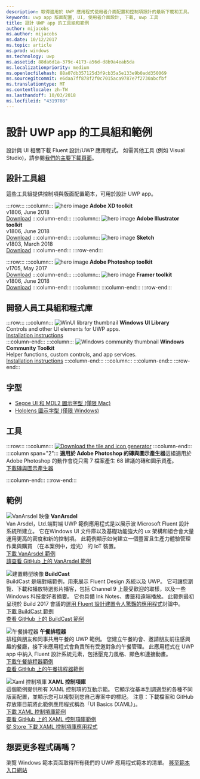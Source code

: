 ```yaml
---
description: 取得適用於 UWP 應用程式使用者介面配置和控制項設計的最新下載和工具。
keywords: uwp app 版面配置, UI, 使用者介面設計, 下載, uwp 工具
title: 設計 UWP app 的工具組和範例
author: mijacobs
ms.author: mijacobs
ms.date: 10/12/2017
ms.topic: article
ms.prod: windows
ms.technology: uwp
ms.assetid: 88da6d1a-379c-4173-a56d-d8b9a4eab5da
ms.localizationpriority: medium
ms.openlocfilehash: 88a07db357125d3f9cb35a5e133e9b0add350069
ms.sourcegitcommit: e6daa7ff878f2f0c7015aca9787e7f2730abcfbf
ms.translationtype: MT
ms.contentlocale: zh-TW
ms.lasthandoff: 10/03/2018
ms.locfileid: "4319708"
---
```

# <a name="design-toolkits-and-samples-for-uwp-apps"></a>設計 UWP app 的工具組和範例
 

設計與 UI 相關下載 Fluent 設計/UWP 應用程式。 如需其他工具 (例如 Visual Studio)，請參閱<a href="https://developer.microsoft.com/downloads">我們的主要下載頁面</a>。 


## <a name="design-toolkits"></a>設計工具組

這些工具組提供控制項與版面配置範本，可用於設計 UWP app。

:::row:::
    :::column:::
        ![hero image](images/adobe-xd.png)
        <b>Adobe XD toolkit</b><br>
        v1806, June 2018<br>
        <a href="https://aka.ms/adobexdtoolkit">Download</a>
    :::column-end:::
    :::column:::
        ![hero image](images/adobe-illustrator.png)
        <b>Adobe Illustrator toolkit</b><br>
        v1806, June 2018<br>
        <a href="https://aka.ms/adobeillustratortoolkit">Download</a>
    :::column-end:::
    :::column:::
        ![hero image](images/sketch.png)
        <b>Sketch</b><br>
        v1803, March 2018<br>
        <a href="https://aka.ms/sketchtoolkit">Download</a>
    :::column-end:::
:::row-end:::

:::row:::
    :::column:::
        ![hero image](images/adobe-photoshop.png)
        <b>Adobe Photoshop toolkit</b><br>
        v1705, May 2017<br>
        <a href="https://aka.ms/adobephotoshoptoolkit">Download</a>
    :::column-end:::
    :::column:::
        ![hero image](images/framer.png)
        <b>Framer toolkit</b><br>
        v1806, June 2018<br>
        <a href="https://aka.ms/framertoolkit">Download</a>
    :::column-end:::
    :::column:::
    :::column-end:::
:::row-end:::

## <a name="developer-toolkits-and-libraries"></a>開發人員工具組和程式庫

:::row:::
    :::column:::
        ![WinUI library thumbnail](images/WinUI-library.png)
        <b>Windows UI Library</b><br>
        Controls and other UI elements for UWP apps.<br/>
        <a href="/uwp/toolkits/winui/getting-started">Installation instructions</a><br/>
    :::column-end:::
    :::column:::
        ![Windows community thumbnail](images/Windows-community-toolkit.png)
        <b>Windows Community Toolkit</b><br>
        Helper functions, custom controls, and app services.<br />
        <a href="/windows/uwpcommunitytoolkit/getting-started">Installation instructions</a>
    :::column-end:::
    :::column:::
    :::column-end:::
:::row-end:::

## <a name="fonts"></a>字型

* <a href="https://aka.ms/SegoeFonts">Segoe UI 和 MDL2 圖示字型 (僅限 Mac)</a>
* <a href="https://aka.ms/hololensiconfont">Hololens 圖示字型 (僅限 Windows)</a>

## <a name="tools"></a>工具

:::row:::
    :::column:::
        <a href="http://go.microsoft.com/fwlink/p/?LinkId=760394"><img src="images/tile-icon-generator.png" alt="Download the tile and icon generator"/></a>
    :::column-end:::
    :::column span="2":::
      **適用於 Adobe Photoshop 的磚與圖示產生器**這組適用於 Adobe Photoshop 的動作會從只需 7 檔案產生 68 建議的磚和圖示資產。 <br/><a href="http://go.microsoft.com/fwlink/p/?LinkId=760394">下載磚與圖示產生器</a></p>
    :::column-end:::
:::row-end:::

    
## <a name="samples"></a>範例

![VanArsdel 映像](images/VanArsdel_Screenshot.png)
**VanArsdel**<br>
Van Arsdel，Ltd.端對端 UWP 範例應用程式是以展示波 Microsoft Fluent 設計系統所建立。 它在<a herf="https://docs.microsoft.com/uwp/toolkits/winui/">Windows UI 文件庫</a>以及基礎功能強大的 ux 架構和組合會大量運用更高的密度和新的控制項。 此範例顯示如何建立一個豐富且生產力體驗管理作業與購買 （在本案例中，燈光） 的 IoT 裝置。<br>
<a href="https://github.com/Microsoft/VanArsdel/archive/master.zip">下載 VanArsdel 範例</a> <br><a href="https://github.com/microsoft/vanarsdel">請查看 GitHub 上的 VanArsdel 範例</a>

![建置轉型映像](images/buildcast.png)
**BuildCast**<br>
BuildCast 是端對端範例，用來展示 Fluent Design 系統以及 UWP。 它可讓您瀏覽、下載和播放特選影片播客，包括 Channel 9 上最受歡迎的取樣，以及一些 Windows 科技愛好者摘要。 它也具備 Ink Notes、書籤和遠端播放。 此範例最初呈現於 Build 2017 會議的<a href="https://channel9.msdn.com/Events/Build/2017/B8034">運用 Fluent 設計建置令人驚豔的應用程式</a>討論中。 <br>
<a href="https://github.com/Microsoft/BuildCast/archive/master.zip">下載 BuildCast 範例</a> <br><a href="https://github.com/Microsoft/BuildCast">查看 GitHub 上的 BuildCast 範例</a>

![午餐排程器](images/lunchscheduler.png)
**午餐排程器**<br>
排程與朋友和同事共用午餐的 UWP 範例。 您建立午餐約會、邀請朋友前往感興趣的餐廳，接下來應用程式會負責所有受邀對象的午餐管理。 此應用程式在 UWP app 中納入 Fluent 設計系統元素，包括壓克力風格、顯色和連接動畫。 <br/><a href="https://github.com/Microsoft/Windows-appsample-lunch-scheduler/archive/master.zip">下載午餐排程器範例</a><br/><a href="https://github.com/Microsoft/Windows-appsample-lunch-scheduler">查看 GitHub 上的午餐排程器範例</a></p>  

![Xaml 控制項庫](images/xaml-controls-gallery.png)
**XAML 控制項庫**<br>
這個範例提供所有 XAML 控制項的互動示範。 它顯示從基本到調適型的各種不同版面配置，並顯示您可以複製到您自己專案中的標記。 注意：下載檔案和 GitHub 存放庫目前將此範例應用程式稱為「UI Basics (XAML)」。 <br/><a href="https://github.com/Microsoft/Windows-universal-samples/archive/master.zip">下載 XAML 控制項庫範例</a><br/><a href="https://github.com/Microsoft/Windows-universal-samples/tree/master/Samples/XamlUIBasics">查看 GitHub 上的 XAML 控制項庫範例</a> <br/><a href="https://www.microsoft.com/store/apps/9msvh128x2zt">從 Store 下載 XAML 控制項庫應用程式</a></p>

## <a name="want-more-code"></a>想要更多程式碼嗎？

瀏覽 Windows 範本頁面取得所有我們的 UWP 應用程式範本的清單。 <a href="https://developer.microsoft.com/samples">移至範本入口網站</a>
